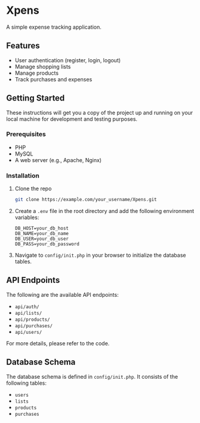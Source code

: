 # Xpens

A simple expense tracking application.

## Features

*   User authentication (register, login, logout)
*   Manage shopping lists
*   Manage products
*   Track purchases and expenses

## Getting Started

These instructions will get you a copy of the project up and running on your local machine for development and testing purposes.

### Prerequisites

*   PHP
*   MySQL
*   A web server (e.g., Apache, Nginx)

### Installation

1.  Clone the repo
    ```sh
    git clone https://example.com/your_username/Xpens.git
    ```
2.  Create a `.env` file in the root directory and add the following environment variables:
    ```
    DB_HOST=your_db_host
    DB_NAME=your_db_name
    DB_USER=your_db_user
    DB_PASS=your_db_password
    ```
3.  Navigate to `config/init.php` in your browser to initialize the database tables.

## API Endpoints

The following are the available API endpoints:

*   `api/auth/`
*   `api/lists/`
*   `api/products/`
*   `api/purchases/`
*   `api/users/`

For more details, please refer to the code.

## Database Schema

The database schema is defined in `config/init.php`. It consists of the following tables:

*   `users`
*   `lists`
*   `products`
*   `purchases`
